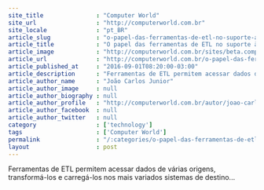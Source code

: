 ```yaml
---
site_title               : "Computer World"
site_url                 : "http://computerworld.com.br"
site_locale              : "pt_BR"
article_slug             : "o-papel-das-ferramentas-de-etl-no-suporte-a-tomada-de-decisao"
article_title            : "O papel das ferramentas de ETL no suporte à tomada de decisão"
article_image            : "http://computerworld.com.br/sites/beta.computerworld.com.br/files/news_articles/ux_big_data_analytics.jpg"
article_url              : "http://computerworld.com.br/o-papel-das-ferramentas-de-etl-no-suporte-tomada-de-decisao"
article_published_at     : "2016-09-01T08:20:00-03:00"
article_description      : "Ferramentas de ETL permitem acessar dados de várias origens, transformá-los e carregá-los nos mais variados sistemas de destino..."
article_author_name      : "João Carlos Junior"
article_author_image     : null
article_author_biography : null
article_author_profile   : "http://computerworld.com.br/autor/joao-carlos-junior"
article_author_facebook  : null
article_author_twitter   : null
category                 : ['technology']
tags                     : ['Computer World']
permalink                : "/:categories/o-papel-das-ferramentas-de-etl-no-suporte-a-tomada-de-decisao/"
layout                   : post
---
```


Ferramentas de ETL permitem acessar dados de várias origens, transformá-los e carregá-los nos mais variados sistemas de destino...
